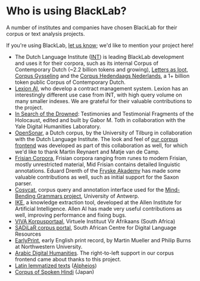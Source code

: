 # Who is using BlackLab?

A number of institutes and companies have chosen BlackLab for their corpus or text analysis projects.

If you're using BlackLab, [let us know](/guide/about.md#contact-us); we'd like to mention your project here!

- The Dutch Language Institute ([INT](https://www.ivdnt.org/)) is leading BlackLab development and uses it for their corpora, such as its internal Corpus of Contemporary Dutch (\~2.2 billion tokens and growing), [Letters as loot](https://brievenalsbuit.ivdnt.org/corpus-frontend/BaB/search/), [Corpus Gysseling](https://corpusgysseling.ivdnt.org/corpus-frontend/Gysseling/search/) and the [Corpus Hedendaags Nederlands](http://chn.ivdnt.org/), a 1+ billion token public Corpus of Contemporary Dutch.
- [Lexion AI](https://www.lexion.ai/), who develop a contract management system. Lexion has an interestingly different use case from INT, with high query volume on many smaller indexes. We are grateful for their valuable contributions to the project.
- [In Search of the Drowned](https://lts.fortunoff.library.yale.edu/): Testimonies and Testimonial Fragments of the Holocaust, edited and built by Gabor M. Toth in collaboration with the Yale Digital Humanities Laboratory.
- [OpenSonar](http://opensonar.ivdnt.org), a Dutch corpus, by the University of Tilburg in collaboration with the Dutch Language Institute. The look and feel of [our corpus frontend](https://github.com/INL/corpus-frontend) was developed as part of this collaboration as well, for which we'd like to thank Martin Reynaert and Matje van de Camp.
- [Frisian Corpora](https://frisian.eu/frisian-corpora/), Frisian corpora ranging from runes to modern Frisian, mostly unrestricted material, Mid Frisian contains detailed linguistic annotations. Eduard Drenth of the [Fryske Akademy](http://fryske-akademy.nl/) has made some valuable contributions as well, such as initial support for the Saxon parser.
- [Cosycat](https://github.com/emanjavacas/cosycat/), corpus query and annotation interface used for the [Mind-Bending Grammars project](https://www.uantwerpen.be/en/projects/mind-bending-grammars/), University of Antwerp.
- [IKE](https://github.com/allenai/ike), a knowledge extraction tool, developed at the Allen Institute for Artificial Intelligence. Allen AI has made very useful contributions as well, improving performance and fixing bugs.
- [VIVA Korpusportaal](https://viva-afrikaans.org/portale/produkte-korpus/access-to-korpusportaal), Virtuele Instituut Vir Afrikaans (South Africa)
- [SADiLaR corpus portal](https://corpus.sadilar.org/corpusportal/search/simple), South African Centre for Digital Language Resources
- [EarlyPrint](https://earlyprint.org/how-to/intro_to_lingustic_search.html), early English print record, by Martin Mueller and Philip Burns at Northwestern University.
- [Arabic Digital Humanities](http://arabic-dh.hum.uu.nl/corpus-frontend/about). The right-to-left
  support in our corpus frontend came about thanks to this project.
- [Latin lemmatized texts](https://blacklab.alpheios.net/latin-texts/search) ([Alpheios](https://alpheios.net/))
- [Corpus of Spoken Hindi](http://www.cosh.site/) (Japan)
